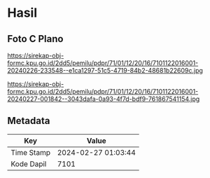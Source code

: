 # Hasil

## Foto C Plano

https://sirekap-obj-formc.kpu.go.id/2dd5/pemilu/pdpr/71/01/12/20/16/7101122016001-20240226-233548--e1ca1297-51c5-4719-84b2-48681b22609c.jpg

https://sirekap-obj-formc.kpu.go.id/2dd5/pemilu/pdpr/71/01/12/20/16/7101122016001-20240227-001842--3043dafa-0a93-4f7d-bdf9-761867541154.jpg


## Metadata

| Key        | Value               |
| ---------- | ------------------- |
| Time Stamp | 2024-02-27 01:03:44 |
| Kode Dapil | 7101                |



